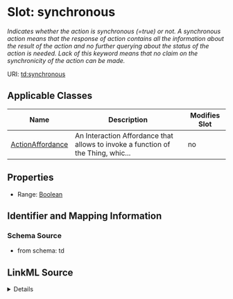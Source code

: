 

# Slot: synchronous


_Indicates whether the action is synchronous (=true) or not. A synchronous action means that the response of action contains all the information about the result of the action and no further querying about the status of the action is needed. Lack of this keyword means that no claim on the synchronicity of the action can be made._



URI: [td:synchronous](https://www.w3.org/2019/wot/td#synchronous)



<!-- no inheritance hierarchy -->





## Applicable Classes

| Name | Description | Modifies Slot |
| --- | --- | --- |
| [ActionAffordance](ActionAffordance.md) | An Interaction Affordance that allows to invoke a function of the Thing, whic... |  no  |







## Properties

* Range: [Boolean](Boolean.md)





## Identifier and Mapping Information







### Schema Source


* from schema: td




## LinkML Source

<details>
```yaml
name: synchronous
description: Indicates whether the action is synchronous (=true) or not. A synchronous
  action means that the response of action contains all the information about the
  result of the action and no further querying about the status of the action is needed.
  Lack of this keyword means that no claim on the synchronicity of the action can
  be made.
from_schema: td
rank: 1000
alias: synchronous
owner: ActionAffordance
domain_of:
- ActionAffordance
range: boolean

```
</details>